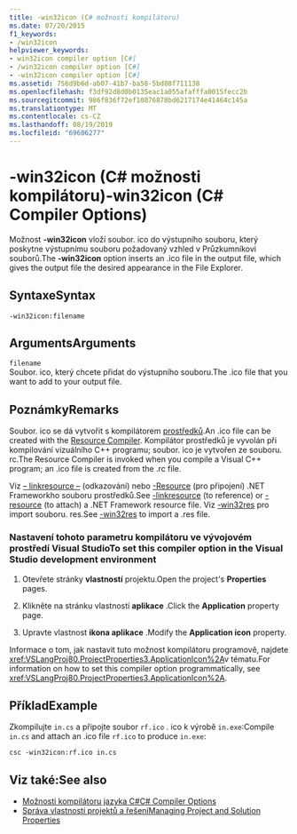 ```yaml
---
title: -win32icon (C# možnosti kompilátoru)
ms.date: 07/20/2015
f1_keywords:
- /win32icon
helpviewer_keywords:
- win32icon compiler option [C#]
- /win32icon compiler option [C#]
- -win32icon compiler option [C#]
ms.assetid: 756d9b6d-ab07-41b7-ba58-5bd88f711138
ms.openlocfilehash: f3df92d8d0b0135eac1a055afafffa0015fecc2b
ms.sourcegitcommit: 986f836f72ef10876878bd6217174e41464c145a
ms.translationtype: MT
ms.contentlocale: cs-CZ
ms.lasthandoff: 08/19/2019
ms.locfileid: "69606277"
---
```

# <a name="-win32icon-c-compiler-options"></a><span data-ttu-id="21366-102">-win32icon (C# možnosti kompilátoru)</span><span class="sxs-lookup"><span data-stu-id="21366-102">-win32icon (C# Compiler Options)</span></span>
<span data-ttu-id="21366-103">Možnost **-win32icon** vloží soubor. ico do výstupního souboru, který poskytne výstupnímu souboru požadovaný vzhled v Průzkumníkovi souborů.</span><span class="sxs-lookup"><span data-stu-id="21366-103">The **-win32icon** option inserts an .ico file in the output file, which gives the output file the desired appearance in the File Explorer.</span></span>  
  
## <a name="syntax"></a><span data-ttu-id="21366-104">Syntaxe</span><span class="sxs-lookup"><span data-stu-id="21366-104">Syntax</span></span>  
  
```console  
-win32icon:filename  
```  
  
## <a name="arguments"></a><span data-ttu-id="21366-105">Arguments</span><span class="sxs-lookup"><span data-stu-id="21366-105">Arguments</span></span>  
 `filename`  
 <span data-ttu-id="21366-106">Soubor. ico, který chcete přidat do výstupního souboru.</span><span class="sxs-lookup"><span data-stu-id="21366-106">The .ico file that you want to add to your output file.</span></span>  
  
## <a name="remarks"></a><span data-ttu-id="21366-107">Poznámky</span><span class="sxs-lookup"><span data-stu-id="21366-107">Remarks</span></span>  
 <span data-ttu-id="21366-108">Soubor. ico se dá vytvořit s kompilátorem [prostředků](/windows/desktop/menurc/resource-compiler).</span><span class="sxs-lookup"><span data-stu-id="21366-108">An .ico file can be created with the [Resource Compiler](/windows/desktop/menurc/resource-compiler).</span></span> <span data-ttu-id="21366-109">Kompilátor prostředků je vyvolán při kompilování vizuálního C++ programu; soubor. ico je vytvořen ze souboru. rc.</span><span class="sxs-lookup"><span data-stu-id="21366-109">The Resource Compiler is invoked when you compile a Visual C++ program; an .ico file is created from the .rc file.</span></span>  
  
 <span data-ttu-id="21366-110">Viz [– linkresource –](./linkresource-compiler-option.md) (odkazování) nebo [-Resource](./resource-compiler-option.md) (pro připojení) .NET Frameworkho souboru prostředků.</span><span class="sxs-lookup"><span data-stu-id="21366-110">See [-linkresource](./linkresource-compiler-option.md) (to reference) or [-resource](./resource-compiler-option.md) (to attach) a .NET Framework resource file.</span></span> <span data-ttu-id="21366-111">Viz [-win32res](./win32res-compiler-option.md) pro import souboru. res.</span><span class="sxs-lookup"><span data-stu-id="21366-111">See [-win32res](./win32res-compiler-option.md) to import a .res file.</span></span>  
  
### <a name="to-set-this-compiler-option-in-the-visual-studio-development-environment"></a><span data-ttu-id="21366-112">Nastavení tohoto parametru kompilátoru ve vývojovém prostředí Visual Studio</span><span class="sxs-lookup"><span data-stu-id="21366-112">To set this compiler option in the Visual Studio development environment</span></span>  
  
1. <span data-ttu-id="21366-113">Otevřete stránky **vlastností** projektu.</span><span class="sxs-lookup"><span data-stu-id="21366-113">Open the project's **Properties** pages.</span></span>  
  
2. <span data-ttu-id="21366-114">Klikněte na stránku vlastností **aplikace** .</span><span class="sxs-lookup"><span data-stu-id="21366-114">Click the **Application** property page.</span></span>  
  
3. <span data-ttu-id="21366-115">Upravte vlastnost **ikona aplikace** .</span><span class="sxs-lookup"><span data-stu-id="21366-115">Modify the **Application icon** property.</span></span>  
  
 <span data-ttu-id="21366-116">Informace o tom, jak nastavit tuto možnost kompilátoru programově, najdete <xref:VSLangProj80.ProjectProperties3.ApplicationIcon%2A>v tématu.</span><span class="sxs-lookup"><span data-stu-id="21366-116">For information on how to set this compiler option programmatically, see <xref:VSLangProj80.ProjectProperties3.ApplicationIcon%2A>.</span></span>  
  
## <a name="example"></a><span data-ttu-id="21366-117">Příklad</span><span class="sxs-lookup"><span data-stu-id="21366-117">Example</span></span>  
 <span data-ttu-id="21366-118">Zkompilujte `in.cs` a připojte soubor `rf.ico` . ico k výrobě `in.exe`:</span><span class="sxs-lookup"><span data-stu-id="21366-118">Compile `in.cs` and attach an .ico file `rf.ico` to produce `in.exe`:</span></span>  
  
```console  
csc -win32icon:rf.ico in.cs  
```  
  
## <a name="see-also"></a><span data-ttu-id="21366-119">Viz také:</span><span class="sxs-lookup"><span data-stu-id="21366-119">See also</span></span>

- [<span data-ttu-id="21366-120">Možnosti kompilátoru jazyka C#</span><span class="sxs-lookup"><span data-stu-id="21366-120">C# Compiler Options</span></span>](./index.md)
- [<span data-ttu-id="21366-121">Správa vlastností projektů a řešení</span><span class="sxs-lookup"><span data-stu-id="21366-121">Managing Project and Solution Properties</span></span>](/visualstudio/ide/managing-project-and-solution-properties)
